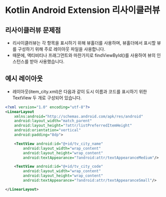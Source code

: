 # Kotlin Android Extension 리사이클러뷰

## 리사이클러뷰 문제점
* 리사이클러뷰는 각 항목을 표시하기 위해 뷰홀더를 사용하며, 뷰홀더에서 표시할 뷰를 구성하기 위해 주로 레이아웃 파일을 사용합니다.
* 때문에, 액티비티나 프래그먼트와 마찬가지로 findViewById()를 사용하여 뷰의 인스턴스를 받아 사용했습니다.

## 예시 레이아웃
* 레이아웃(item_city.xml)은 다음과 같이 도시 이름과 코드를 표시하기 위한 TextView 두 개로 구성되어 있습니다.
~~~xml
<?xml version="1.0" encoding="utf-8"?>
<LinearLayout
    xmlns:android="http://schemas.android.com/apk/res/android"
    android:layout_width="match_parent"
    android:layout_height="?attr/listPreferredItemHeight"
    android:orientation="vertical"
    android:padding="8dp">

    <TextView android:id="@+id/tv_city_name"
        android:layout_width="wrap_content"
        android:layout_height="wrap_content"
        android:textAppearance="?android:attr/textAppearanceMedium"/>

    <TextView android:id="@+id/tv_city_code"
        android:layout_width="wrap_content"
        android:layout_height="wrap_content"
        android:textAppearance="?android:attr/textAppearanceSmall"/>

</LinearLayout>
~~~